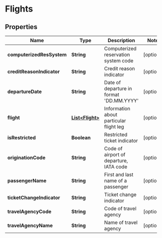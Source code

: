 
# Flights

## Properties
Name | Type | Description | Notes
------------ | ------------- | ------------- | -------------
**computerizedResSystem** | **String** | Computerized reservation system code |  [optional]
**creditReasonIndicator** | **String** | Credit reason indicator |  [optional]
**departureDate** | **String** | Date of departure in format &#39;DD.MM.YYYY&#39; |  [optional]
**flight** | [**List&lt;Flight&gt;**](Flight.md) | Information about particular flight leg |  [optional]
**isRestricted** | **Boolean** | Restricted ticket indicator |  [optional]
**originationCode** | **String** | Code of airport of departure, IATA code |  [optional]
**passengerName** | **String** | First and last name of a passenger |  [optional]
**ticketChangeIndicator** | **String** | Ticket change indicator |  [optional]
**travelAgencyCode** | **String** | Code of travel agency |  [optional]
**travelAgencyName** | **String** | Name of travel agency |  [optional]



